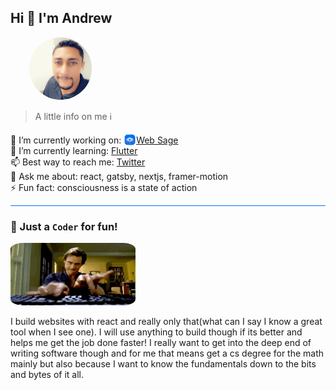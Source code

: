 ## Hi 👋 I'm Andrew

<img src='./images/profile.png' alt='profile photo' height='100px' width='100px' style="border-radius:100%;transform:translateX(30px);" />

> A little info on me ℹ

🔭 I’m currently working on: <img src='./images/wslogo.png' alt='profile photo' height='20px' width='20px' style="border-radius:100%;transform:translateY(4px);transition:infinite 2s;" />[Web Sage ](https://web-sage.com)<br/>
🌱 I’m currently learning: [Flutter](https://flutter.dev)<br/>
📫 Best way to reach me: [Twitter](https://twitter.com/theafr86)<br/>
💬 Ask me about: react, gatsby, nextjs, framer-motion<br/>
⚡ Fun fact: consciousness is a state of action<br/>

<hr style="background-color:#0070f3;border-radius:10px;"/>

### 👊 Just a `Coder` for fun!

<img src='./images/hacking.gif' alt='profile photo' height='100px' width='200px' style="border-radius:10%;transform:translateX(0px);" />

I build websites with react and really only that(what can I say I know a great tool when I see one). I will use anything to build though if its better and helps me get the job done faster! I really want to get into the deep end of writing software though and for me that means get a cs degree for the math mainly but also because I want to know the fundamentals down to the bits and bytes of it all.
